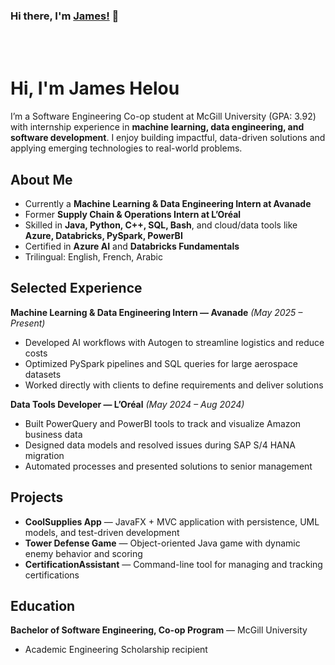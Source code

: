 ### Hi there, I'm [James!](https://www.linkedin.com/in/james-helou) 👋


<br />
<br />

# Hi, I'm James Helou

I’m a Software Engineering Co-op student at McGill University (GPA: 3.92) with internship experience in **machine learning, data engineering, and software development**. I enjoy building impactful, data-driven solutions and applying emerging technologies to real-world problems.

## About Me
- Currently a **Machine Learning & Data Engineering Intern at Avanade**
- Former **Supply Chain & Operations Intern at L’Oréal**
- Skilled in **Java, Python, C++, SQL, Bash**, and cloud/data tools like **Azure, Databricks, PySpark, PowerBI**
- Certified in **Azure AI** and **Databricks Fundamentals**
- Trilingual: English, French, Arabic

## Selected Experience
**Machine Learning & Data Engineering Intern — Avanade** *(May 2025 – Present)*  
- Developed AI workflows with Autogen to streamline logistics and reduce costs  
- Optimized PySpark pipelines and SQL queries for large aerospace datasets  
- Worked directly with clients to define requirements and deliver solutions  

**Data Tools Developer — L’Oréal** *(May 2024 – Aug 2024)*  
- Built PowerQuery and PowerBI tools to track and visualize Amazon business data  
- Designed data models and resolved issues during SAP S/4 HANA migration  
- Automated processes and presented solutions to senior management  

## Projects
- **CoolSupplies App** — JavaFX + MVC application with persistence, UML models, and test-driven development  
- **Tower Defense Game** — Object-oriented Java game with dynamic enemy behavior and scoring  
- **CertificationAssistant** — Command-line tool for managing and tracking certifications  

## Education
**Bachelor of Software Engineering, Co-op Program** — McGill University  
- Academic Engineering Scholarship recipient

